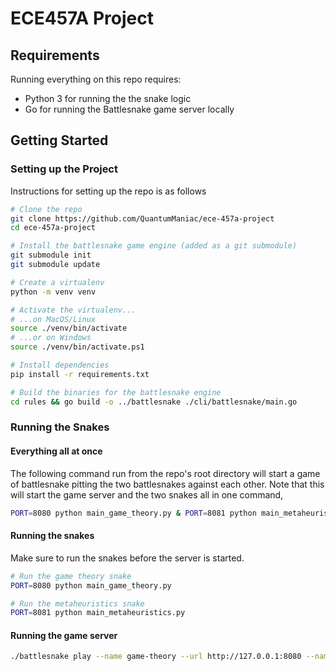 # ECE457A Project

## Requirements

Running everything on this repo requires:

- Python 3 for running the the snake logic
- Go for running the Battlesnake game server locally

## Getting Started

### Setting up the Project

Instructions for setting up the repo is as follows

```sh
# Clone the repo
git clone https://github.com/QuantumManiac/ece-457a-project
cd ece-457a-project

# Install the battlesnake game engine (added as a git submodule)
git submodule init
git submodule update

# Create a virtualenv
python -m venv venv

# Activate the virtualenv...
# ...on MacOS/Linux
source ./venv/bin/activate
# ...or on Windows
source ./venv/bin/activate.ps1

# Install dependencies
pip install -r requirements.txt

# Build the binaries for the battlesnake engine
cd rules && go build -o ../battlesnake ./cli/battlesnake/main.go
```

### Running the Snakes

#### Everything all at once

The following command run from the repo's root directory will start a game of battlesnake pitting the two battlesnakes against each other. Note that this will start the game server and the two snakes all in one command,

```sh
PORT=8080 python main_game_theory.py & PORT=8081 python main_metaheuristics.py & sleep 1 && ./battlesnake play --name game-theory --url http://127.0.0.1:8080 --name metaheuristics --url http://127.0.0.1:8081 --browser
```

#### Running the snakes

Make sure to run the snakes before the server is started.

```sh
# Run the game theory snake
PORT=8080 python main_game_theory.py

# Run the metaheuristics snake
PORT=8081 python main_metaheuristics.py
```

#### Running the game server

```sh
./battlesnake play --name game-theory --url http://127.0.0.1:8080 --name metaheuristics --url http://127.0.0.1:8081 --browser
```
